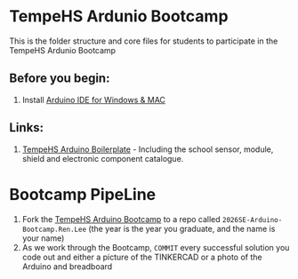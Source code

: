# TempeHS Ardunio Bootcamp
This is the folder structure and core files for students to participate in the TempeHS Ardunio Bootcamp

## Before you begin:
  1. Install [Arduino IDE for Windows & MAC](https://support.arduino.cc/hc/en-us/articles/360019833020-Download-and-install-Arduino-IDE)

## Links:
1. [TempeHS Arduino Boilerplate](https://github.com/AIS-SE/TempeHS_Ardunio_Boilerplate) - Including the school sensor, module, shield and electronic component catalogue.

# Bootcamp PipeLine
1. Fork the [TempeHS Arduino Bootcamp](https://github.com/AIS-SE/AISSE_Ardunio_Bootcamp) to a repo called `2026SE-Arduino-Bootcamp.Ren.Lee` (the year is the year you graduate, and the name is your name)
2. As we work through the Bootcamp, `COMMIT` every successful solution you code out and either a picture of the TINKERCAD or a photo of the Arduino and breadboard
